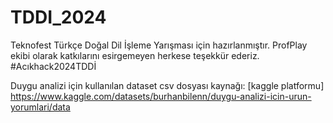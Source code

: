 # TDDI_2024
Teknofest Türkçe Doğal Dil İşleme Yarışması için hazırlanmıştır. ProfPlay ekibi olarak katkılarını esirgemeyen herkese teşekkür ederiz. #Acıkhack2024TDDİ

Duygu analizi için kullanılan dataset csv dosyası kaynağı: [kaggle platformu]
https://www.kaggle.com/datasets/burhanbilenn/duygu-analizi-icin-urun-yorumlari/data

